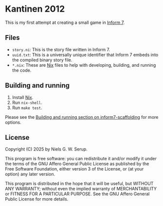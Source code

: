 # Kantinen 2012

This is my first attempt at creating a small game in [Inform
7](https://ganelson.github.io/inform-website/).


## Files

  - `story.ni`: This is the story file written in Inform 7.
  - `uuid.txt`: This is a universally unique identifier that Inform 7
    embeds into the compiled binary story file.
  - `*.nix`: These are [Nix](https://nixos.org/) files to help with
    developing, building, and running the code.


## Building and running

1. Install [Nix](https://nixos.org/).
2. Run `nix-shell`.
3. Run `make test`.

Please see the [Building and running section on
inform7-scaffolding](https://github.com/nqpz/inform7-scaffolding?tab=readme-ov-file#building-and-running)
for more options.


## License

Copyright (C) 2025 by Niels G. W. Serup.

This program is free software: you can redistribute it and/or modify it
under the terms of the GNU Affero General Public License as published by
the Free Software Foundation, either version 3 of the License, or (at
your option) any later version.

This program is distributed in the hope that it will be useful, but
WITHOUT ANY WARRANTY; without even the implied warranty of
MERCHANTABILITY or FITNESS FOR A PARTICULAR PURPOSE. See the GNU Affero
General Public License for more details.
